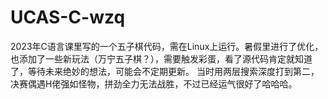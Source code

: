 # UCAS-C-wzq
2023年C语言课里写的一个五子棋代码，需在Linux上运行。暑假里进行了优化，也添加了一些新玩法（万宁五子棋？），需要触发彩蛋，看了源代码肯定就知道了，等待未来绝妙的想法，可能会不定期更新。
当时用两层搜索深度打到第二，决赛偶遇H佬强如怪物，拼劲全力无法战胜，不过已经运气很好了哈哈哈。

